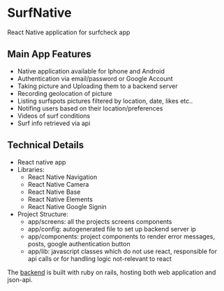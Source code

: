# SurfNative
React Native application for surfcheck app

## Main App Features
* Native application available for Iphone and Android
* Authentication via email/password or Google Account
* Taking picture and Uploading them to a backend server
* Recording geolocation of picture
* Listing surfspots pictures filtered by location, date, likes etc..
* Notifing users based on their location/preferences
* Videos of surf conditions
* Surf info retrieved via api

## Technical Details
* React native app
* Libraries:
  - React Native Navigation
  - React Native Camera
  - React Native Base
  - React Native Elements
  - React Native Google Signin
* Project Structure:
  - app/screens: all the projects screens components 
  - app/config: autogenerated file to set up backend server ip
  - app/components: project components to render error messages, posts, google authentication button
  - app/lib: javascript classes which do not use react, responsible for api calls or for handling logic not-relevant to react

The [backend](https://github.com/fabriziobertoglio1987/surfcheck) is built with ruby on rails, hosting both web application and json-api. 
